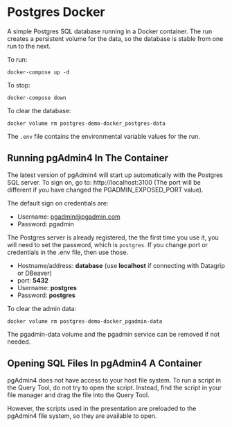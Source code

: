 # Postgres Docker
A simple Postgres SQL database running in a Docker container. The run creates a persistent volume for the data, so the
database is stable from one run to the next.

To run:
```text
docker-compose up -d
```

To stop:
```text
docker-compose down
```

To clear the database:
```text
docker volume rm postgres-demo-docker_postgres-data
```

The `.env` file contains the environmental variable values for the run.

## Running pgAdmin4 In The Container
The latest version of pgAdmin4 will start up automatically with the Postgres SQL server. To sign on, go to:
http://localhost:3100 (The port will be different if you have changed the PGADMIN_EXPOSED_PORT value).

The default sign on credentials are:
* Username: pgadmin@pgadmin.com
* Password: pgadmin


The Postgres server is already registered, the the first time you use it, you will need to set the password, which is
`postgres`.
If you change port or credentials in the .env file, then use those.
* Hostname/address: **database** (use **localhost** if connecting with Datagrip or DBeaver)
* port: **5432**
* Username: **postgres**
* Password: **postgres**

To clear the admin data:
```text
docker volume rm postgres-demo-docker_pgadmin-data
```

The pgadmin-data volume and the pgadmin service can be removed if not needed.

## Opening SQL Files In pgAdmin4 A Container
pgAdmin4 does not have access to your host file system. To run a script in the Query Tool, do not try to open the script.
Instead, find the script in your file manager and drag the file into the Query Tool.

However, the scripts used in the presentation are preloaded to the pgAdmin4 file system, so they are available to open.
